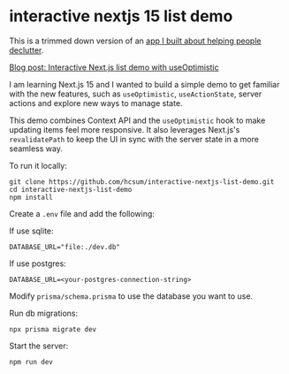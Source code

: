 # interactive nextjs 15 list demo

This is a trimmed down version of an [app I built about helping people declutter](https://declutterspace.net).

[Blog post: Interactive Next.js list demo with useOptimistic](https://dev.to/hcsum/responsive-nextjs-list-demo-with-useoptimistic-2d58)

I am learning Next.js 15 and I wanted to build a simple demo to get familiar with the new features, such as `useOptimistic`, `useActionState`, server actions and explore new ways to manage state.

This demo combines Context API and the `useOptimistic` hook to make updating items feel more responsive. It also leverages Next.js's `revalidatePath` to keep the UI in sync with the server state in a more seamless way.

To run it locally:

```
git clone https://github.com/hcsum/interactive-nextjs-list-demo.git
cd interactive-nextjs-list-demo
npm install
```

Create a `.env` file and add the following:

If use sqlite:

```
DATABASE_URL="file:./dev.db"
```

If use postgres:

```
DATABASE_URL=<your-postgres-connection-string>
```

Modify `prisma/schema.prisma` to use the database you want to use.

Run db migrations:

```
npx prisma migrate dev
```

Start the server:

```
npm run dev
```
